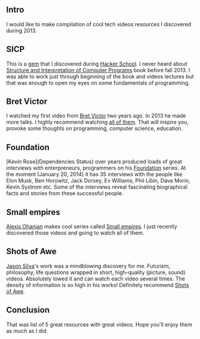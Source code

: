 <!--
name: Five tech videos collections
description: Five tech videos collections
author: Anton Podviaznikov
author_email: anton@hashobject.com
author_url: http://twitter.com/podviaznikov
author_github: podviaznikov
author_twitter: podviaznikov
author_avatar: /images/anton-avatar.png
location: Kharkiv, Ukraine
date_created: 2014-01-20
date_modified: 2014-01-20
date_published: 2014-01-20
headline:
in_language: en
keywords: tech videos, videos collections, 2013 videos
discussion_url: https://github.com/hashobject/blog.hashobject.com/issues/12
canonical_url: http://blog.hashobject.com/5-tech-videos-collections
-->
## Intro

I would like to make compilation of cool tech videos resources I discovered during 2013.


## SICP

This is a [gem](https://www.youtube.com/watch?v=2Op3QLzMgSY&list=PL8FE88AA54363BC46) that I
discovered during [Hacker School](http://hackerschool.com). I never heard about
[Structure and Interpretation of Computer Programs](http://mitpress.mit.edu/sicp/full-text/book/book.html)
book before fall 2013. I was able to work just through beginning of the book and videos lectures
but that was enough to open my eyes on some fundamentals of programming.


## Bret Victor

I watched my first video from [Bret Victor](http://worrydream.com/) two years ago. In 2013 he made more talks.
I highly recommend watching [all of them](https://vimeo.com/worrydream/videos). That will inspire you,
provoke some thoughts on programming, computer science, education.


## Foundation

[Kevin Rose](Dependencies Status) over years produced loads of great interviews with enterpreneurs, programmers on his [Foundation](http://foundation.bz/) series. At the moment (January 20, 2014) it has
35 interviews with the people like Elon Musk, Ben Horowitz, Jack Dorsey, Ev Williams, Phil Libin, Dave Morin,
Kevin Systrom etc. Some of the interviews reveal fascinating biographical facts and stories from these
successful people.


## Small empires

[Alexis Ohanian](https://twitter.com/alexisohanian) makes cool series called [Small empires](http://www.theverge.com/video/small-empires). I just recently discovered those videos and going to watch all of them.


## Shots of Awe

[Jason Silva](https://twitter.com/JasonSilva)'s work was a mindblowing discovery for me. Futurism, philosophy, life questions wrapped in short, high-quality (picture, sound) videos. Absolutely lowed it and can watch each video several times. The density of information is so high in his works! Definitely recommend
[Shots of Awe](http://testtube.com/shotsofawe).

## Conclusion

That was list of 5 great resources with great videos. Hope you'll enjoy them as much as I did.